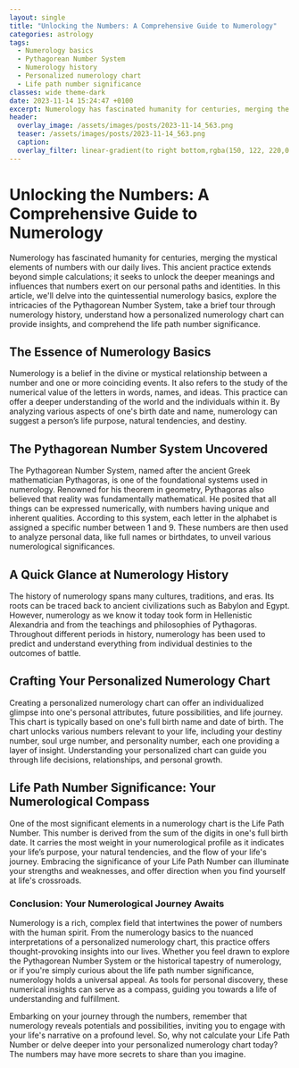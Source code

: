 ```yaml
---
layout: single
title: "Unlocking the Numbers: A Comprehensive Guide to Numerology"
categories: astrology
tags:
  - Numerology basics
  - Pythagorean Number System
  - Numerology history
  - Personalized numerology chart
  - Life path number significance
classes: wide theme-dark
date: 2023-11-14 15:24:47 +0100
excerpt: Numerology has fascinated humanity for centuries, merging the mystical elements of numbers with our daily lives.
header:
  overlay_image: /assets/images/posts/2023-11-14_563.png
  teaser: /assets/images/posts/2023-11-14_563.png
  caption: 
  overlay_filter: linear-gradient(to right bottom,rgba(150, 122, 220,0.8), rgba(255,245,208,0.5))
---
```

# Unlocking the Numbers: A Comprehensive Guide to Numerology

Numerology has fascinated humanity for centuries, merging the mystical elements of numbers with our daily lives. This ancient practice extends beyond simple calculations; it seeks to unlock the deeper meanings and influences that numbers exert on our personal paths and identities. In this article, we'll delve into the quintessential numerology basics, explore the intricacies of the Pythagorean Number System, take a brief tour through numerology history, understand how a personalized numerology chart can provide insights, and comprehend the life path number significance.

## The Essence of Numerology Basics

Numerology is a belief in the divine or mystical relationship between a number and one or more coinciding events. It also refers to the study of the numerical value of the letters in words, names, and ideas. This practice can offer a deeper understanding of the world and the individuals within it. By analyzing various aspects of one's birth date and name, numerology can suggest a person’s life purpose, natural tendencies, and destiny.

## The Pythagorean Number System Uncovered

The Pythagorean Number System, named after the ancient Greek mathematician Pythagoras, is one of the foundational systems used in numerology. Renowned for his theorem in geometry, Pythagoras also believed that reality was fundamentally mathematical. He posited that all things can be expressed numerically, with numbers having unique and inherent qualities. According to this system, each letter in the alphabet is assigned a specific number between 1 and 9. These numbers are then used to analyze personal data, like full names or birthdates, to unveil various numerological significances.

## A Quick Glance at Numerology History

The history of numerology spans many cultures, traditions, and eras. Its roots can be traced back to ancient civilizations such as Babylon and Egypt. However, numerology as we know it today took form in Hellenistic Alexandria and from the teachings and philosophies of Pythagoras. Throughout different periods in history, numerology has been used to predict and understand everything from individual destinies to the outcomes of battle.

## Crafting Your Personalized Numerology Chart

Creating a personalized numerology chart can offer an individualized glimpse into one's personal attributes, future possibilities, and life journey. This chart is typically based on one's full birth name and date of birth. The chart unlocks various numbers relevant to your life, including your destiny number, soul urge number, and personality number, each one providing a layer of insight. Understanding your personalized chart can guide you through life decisions, relationships, and personal growth.

## Life Path Number Significance: Your Numerological Compass

One of the most significant elements in a numerology chart is the Life Path Number. This number is derived from the sum of the digits in one's full birth date. It carries the most weight in your numerological profile as it indicates your life’s purpose, your natural tendencies, and the flow of your life's journey. Embracing the significance of your Life Path Number can illuminate your strengths and weaknesses, and offer direction when you find yourself at life's crossroads.

### Conclusion: Your Numerological Journey Awaits

Numerology is a rich, complex field that intertwines the power of numbers with the human spirit. From the numerology basics to the nuanced interpretations of a personalized numerology chart, this practice offers thought-provoking insights into our lives. Whether you feel drawn to explore the Pythagorean Number System or the historical tapestry of numerology, or if you're simply curious about the life path number significance, numerology holds a universal appeal. As tools for personal discovery, these numerical insights can serve as a compass, guiding you towards a life of understanding and fulfillment.

Embarking on your journey through the numbers, remember that numerology reveals potentials and possibilities, inviting you to engage with your life's narrative on a profound level. So, why not calculate your Life Path Number or delve deeper into your personalized numerology chart today? The numbers may have more secrets to share than you imagine.